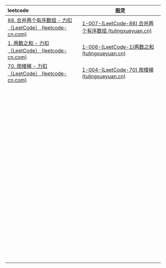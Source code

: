 



| leetcode                                                     | 图灵                                                         |
| :----------------------------------------------------------- | ------------------------------------------------------------ |
| [88. 合并两个有序数组 - 力扣（LeetCode） (leetcode-cn.com)](https://leetcode-cn.com/problems/merge-sorted-array/submissions/) | [1-007-(LeetCode-88) 合并两个有序数组 (tulingxueyuan.cn)](https://vip.tulingxueyuan.cn/detail/v_61a3466fe4b0cc47c3c0389f/3?from=p_61a344ffe4b09240f0e4b59e&type=8&parent_pro_id=p_61a34550e4b00db3cebd71f6) |
| [1. 两数之和 - 力扣（LeetCode） (leetcode-cn.com)](https://leetcode-cn.com/problems/two-sum/submissions/) | [1-006-(LeetCode-1)两数之和 (tulingxueyuan.cn)](https://vip.tulingxueyuan.cn/detail/v_61a34674e4b03f3fb99d0476/3?from=p_61a344ffe4b09240f0e4b59e&type=8&parent_pro_id=p_61a34550e4b00db3cebd71f6) |
| [70. 爬楼梯 - 力扣（LeetCode） (leetcode-cn.com)](https://leetcode-cn.com/problems/climbing-stairs/) | [1-004-(LeetCode-70) 爬楼梯 (tulingxueyuan.cn)](https://vip.tulingxueyuan.cn/detail/v_61a34677e4b00db3cebd7240/3?from=p_61a344ffe4b09240f0e4b59e&type=8&parent_pro_id=p_61a34550e4b00db3cebd71f6) |
|                                                              |                                                              |
|                                                              |                                                              |
|                                                              |                                                              |
|                                                              |                                                              |
|                                                              |                                                              |
|                                                              |                                                              |
|                                                              |                                                              |
|                                                              |                                                              |
|                                                              |                                                              |
|                                                              |                                                              |
|                                                              |                                                              |
|                                                              |                                                              |
|                                                              |                                                              |
|                                                              |                                                              |
|                                                              |                                                              |
|                                                              |                                                              |
|                                                              |                                                              |
|                                                              |                                                              |
|                                                              |                                                              |
|                                                              |                                                              |
|                                                              |                                                              |
|                                                              |                                                              |
|                                                              |                                                              |
|                                                              |                                                              |
|                                                              |                                                              |
|                                                              |                                                              |
|                                                              |                                                              |
|                                                              |                                                              |
|                                                              |                                                              |
|                                                              |                                                              |
|                                                              |                                                              |
|                                                              |                                                              |
|                                                              |                                                              |
|                                                              |                                                              |
|                                                              |                                                              |
|                                                              |                                                              |
|                                                              |                                                              |
|                                                              |                                                              |
|                                                              |                                                              |
|                                                              |                                                              |
|                                                              |                                                              |
|                                                              |                                                              |
|                                                              |                                                              |
|                                                              |                                                              |
|                                                              |                                                              |
|                                                              |                                                              |
|                                                              |                                                              |
|                                                              |                                                              |
|                                                              |                                                              |
|                                                              |                                                              |
|                                                              |                                                              |
|                                                              |                                                              |
|                                                              |                                                              |
|                                                              |                                                              |
|                                                              |                                                              |
|                                                              |                                                              |
|                                                              |                                                              |
|                                                              |                                                              |
|                                                              |                                                              |
|                                                              |                                                              |
|                                                              |                                                              |
|                                                              |                                                              |
|                                                              |                                                              |
|                                                              |                                                              |
|                                                              |                                                              |
|                                                              |                                                              |
|                                                              |                                                              |
|                                                              |                                                              |
|                                                              |                                                              |
|                                                              |                                                              |
|                                                              |                                                              |
|                                                              |                                                              |
|                                                              |                                                              |
|                                                              |                                                              |
|                                                              |                                                              |
|                                                              |                                                              |
|                                                              |                                                              |
|                                                              |                                                              |
|                                                              |                                                              |
|                                                              |                                                              |
|                                                              |                                                              |
|                                                              |                                                              |
|                                                              |                                                              |
|                                                              |                                                              |
|                                                              |                                                              |
|                                                              |                                                              |
|                                                              |                                                              |
|                                                              |                                                              |
|                                                              |                                                              |
|                                                              |                                                              |
|                                                              |                                                              |
|                                                              |                                                              |
|                                                              |                                                              |
|                                                              |                                                              |
|                                                              |                                                              |
|                                                              |                                                              |

